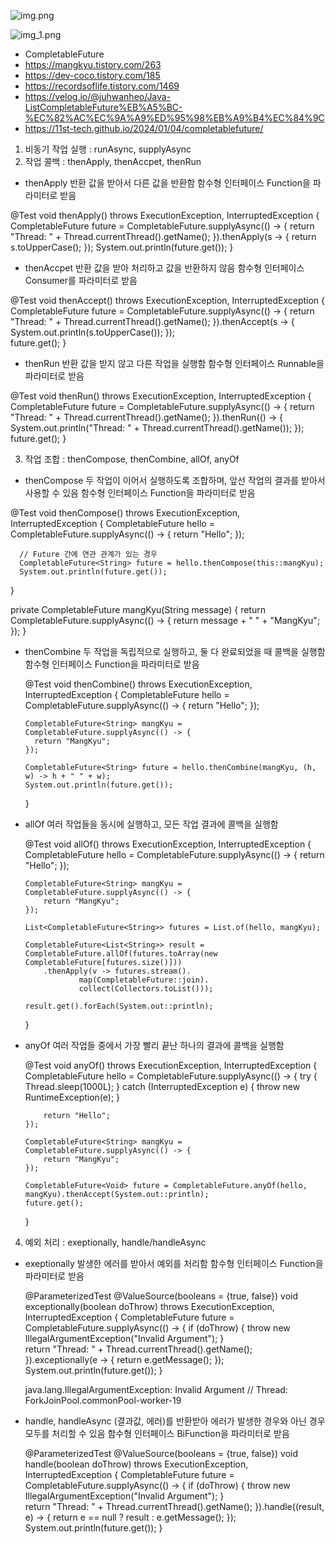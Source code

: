 
![img.png](async-programming/src/main/java/com/example/completablefuture/img.png)

![img_1.png](async-programming/src/main/java/com/example/completablefuture/img_1.png)

* CompletableFuture
* https://mangkyu.tistory.com/263
* https://dev-coco.tistory.com/185
* https://recordsoflife.tistory.com/1469
* https://velog.io/@juhwanheo/Java-ListCompletableFuture%EB%A5%BC-%EC%82%AC%EC%9A%A9%ED%95%98%EB%A9%B4%EC%84%9C
* https://11st-tech.github.io/2024/01/04/completablefuture/

1. 비동기 작업 실행 : runAsync, supplyAsync
2. 작업 콜백 : thenApply, thenAccpet, thenRun
  - thenApply
  반환 값을 받아서 다른 값을 반환함
  함수형 인터페이스 Function을 파라미터로 받음

  @Test
  void thenApply() throws ExecutionException, InterruptedException {
      CompletableFuture<String> future = CompletableFuture.supplyAsync(() -> {
          return "Thread: " + Thread.currentThread().getName();
      }).thenApply(s -> {
          return s.toUpperCase();
      });
      System.out.println(future.get());
  }

  - thenAccpet
  반환 값을 받아 처리하고 값을 반환하지 않음
  함수형 인터페이스 Consumer를 파라미터로 받음

  @Test
  void thenAccept() throws ExecutionException, InterruptedException {
      CompletableFuture<Void> future = CompletableFuture.supplyAsync(() -> {
          return "Thread: " + Thread.currentThread().getName();
      }).thenAccept(s -> {
          System.out.println(s.toUpperCase());
      });  
      future.get();
  }

  - thenRun
  반환 값을 받지 않고 다른 작업을 실행함
  함수형 인터페이스 Runnable을 파라미터로 받음

  @Test
  void thenRun() throws ExecutionException, InterruptedException {
      CompletableFuture<Void> future = CompletableFuture.supplyAsync(() -> {
          return "Thread: " + Thread.currentThread().getName();
      }).thenRun(() -> {
          System.out.println("Thread: " + Thread.currentThread().getName());
      });  
      future.get();
  }


3. 작업 조합 : thenCompose, thenCombine, allOf, anyOf
  - thenCompose
  두 작업이 이어서 실행하도록 조합하며, 앞선 작업의 결과를 받아서 사용할 수 있음
  함수형 인터페이스 Function을 파라미터로 받음

  @Test
  void thenCompose() throws ExecutionException, InterruptedException {
      CompletableFuture<String> hello = CompletableFuture.supplyAsync(() -> {
          return "Hello";
      });

      // Future 간에 연관 관계가 있는 경우
      CompletableFuture<String> future = hello.thenCompose(this::mangKyu);
      System.out.println(future.get());
  }
  
  private CompletableFuture<String> mangKyu(String message) {
      return CompletableFuture.supplyAsync(() -> {
          return message + " " + "MangKyu";
      });
  }


  - thenCombine
  두 작업을 독립적으로 실행하고, 둘 다 완료되었을 때 콜백을 실행함
  함수형 인터페이스 Function을 파라미터로 받음

    @Test
    void thenCombine() throws ExecutionException, InterruptedException {
        CompletableFuture<String> hello = CompletableFuture.supplyAsync(() -> {
          return "Hello";
        });

        CompletableFuture<String> mangKyu = CompletableFuture.supplyAsync(() -> {
          return "MangKyu";
        });

        CompletableFuture<String> future = hello.thenCombine(mangKyu, (h, w) -> h + " " + w);
        System.out.println(future.get());
    }


  - allOf
  여러 작업들을 동시에 실행하고, 모든 작업 결과에 콜백을 실행함

    @Test
    void allOf() throws ExecutionException, InterruptedException {
        CompletableFuture<String> hello = CompletableFuture.supplyAsync(() -> {
            return "Hello";
        });

        CompletableFuture<String> mangKyu = CompletableFuture.supplyAsync(() -> {
            return "MangKyu";
        });

        List<CompletableFuture<String>> futures = List.of(hello, mangKyu);

        CompletableFuture<List<String>> result = CompletableFuture.allOf(futures.toArray(new CompletableFuture[futures.size()]))
            .thenApply(v -> futures.stream().
                    map(CompletableFuture::join).
                    collect(Collectors.toList()));

        result.get().forEach(System.out::println);
    }

  - anyOf
    여러 작업들 중에서 가장 빨리 끝난 하나의 결과에 콜백을 실행함

    @Test
    void anyOf() throws ExecutionException, InterruptedException {
        CompletableFuture<String> hello = CompletableFuture.supplyAsync(() -> {
            try {
                Thread.sleep(1000L);
            } catch (InterruptedException e) {
                throw new RuntimeException(e);
            }

            return "Hello";
        });

        CompletableFuture<String> mangKyu = CompletableFuture.supplyAsync(() -> {
            return "MangKyu";
        });

        CompletableFuture<Void> future = CompletableFuture.anyOf(hello, mangKyu).thenAccept(System.out::println);
        future.get();
    }


4. 예외 처리 : exeptionally, handle/handleAsync
  - exeptionally
  발생한 에러를 받아서 예외를 처리함
  함수형 인터페이스 Function을 파라미터로 받음

    @ParameterizedTest
    @ValueSource(booleans =  {true, false})
    void exceptionally(boolean doThrow) throws ExecutionException, InterruptedException {
        CompletableFuture<String> future = CompletableFuture.supplyAsync(() -> {
            if (doThrow) {
                throw new IllegalArgumentException("Invalid Argument");
            }    
            return "Thread: " + Thread.currentThread().getName();
        }).exceptionally(e -> {
            return e.getMessage();
        });    
        System.out.println(future.get());
    }
    
    java.lang.IllegalArgumentException: Invalid Argument
    // Thread: ForkJoinPool.commonPool-worker-19



  - handle, handleAsync
  (결과값, 에러)를 반환받아 에러가 발생한 경우와 아닌 경우 모두를 처리할 수 있음
  함수형 인터페이스 BiFunction을 파라미터로 받음

    @ParameterizedTest
    @ValueSource(booleans =  {true, false})
    void handle(boolean doThrow) throws ExecutionException, InterruptedException {
        CompletableFuture<String> future = CompletableFuture.supplyAsync(() -> {
            if (doThrow) {
                throw new IllegalArgumentException("Invalid Argument");
            }    
            return "Thread: " + Thread.currentThread().getName();
        }).handle((result, e) -> {
            return e == null
                    ? result
                    : e.getMessage();
        });    
        System.out.println(future.get());
    }
